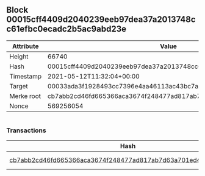 ## Block 00015cff4409d2040239eeb97dea37a2013748cc61efbc0ecadc2b5ac9abd23e

Attribute | Value
--- | ---
Height | 66740
Hash | 00015cff4409d2040239eeb97dea37a2013748cc61efbc0ecadc2b5ac9abd23e
Timestamp | 2021-05-12T11:32:04+00:00
Target | 00033ada3f1928493cc7396e4aa46113ac43bc7ac52aab5d08e3934913716f64
Merke root | cb7abb2cd46fd665366aca3674f248477ad817ab7d63a701ed4a7ac19f97bbfd
Nonce | 569256054

```

```

### Transactions

Hash | Amount
--- | ---
[cb7abb2cd46fd665366aca3674f248477ad817ab7d63a701ed4a7ac19f97bbfd](cb7abb2cd46fd665366aca3674f248477ad817ab7d63a701ed4a7ac19f97bbfd.md) | 10.00000000 SKEPTI 
